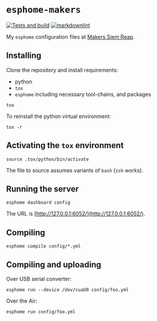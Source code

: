 # `esphome-makers`

[![Tests and build](https://github.com/trombik/esphome-makers/actions/workflows/build.yml/badge.svg)](https://github.com/trombik/esphome-makers/actions/workflows/build.yml)
[![markdownlint](https://github.com/trombik/esphome-makers/actions/workflows/markdownlint.yml/badge.svg)](https://github.com/trombik/esphome-makers/actions/workflows/markdownlint.yml)

My `esphome` configuration files at
[Makers Siem Reap](http://info.mkrsgh.org/makerspace/).

## Installing

Clone the repository and install requirements:

* python
* `tox`
* `esphome` including necessary tool-chains, and packages

```console
tox
```

To reinstall the python virtual environment:

```console
tox -r
```

## Activating the `tox` environment

```console
source .tox/python/bin/activate
```

The file to source assumes variants of `bash` (`zsh` works).

## Running the server

```console
esphome dashboard config
```

The URL is [http://127.0.0.1:6052/](http://127.0.0.1:6052/).

## Compiling

```console
esphome compile config/*.yml
```

## Compiling and uploading

Over USB serial converter:

```console
esphome run --device /dev/cuaU0 config/foo.yml
```

Over the Air:

```console
esphome run config/foo.yml
```
